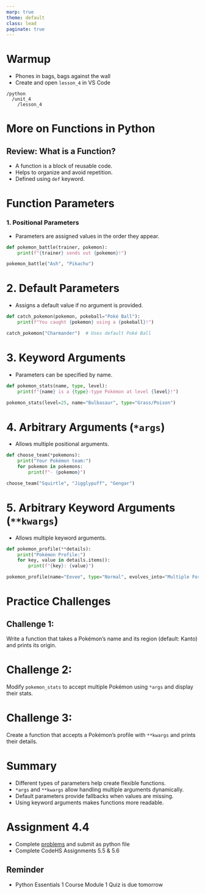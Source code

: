 ```yaml
---
marp: true
theme: default
class: lead
paginate: true
---
```


<!-- headingDivider: 1 -->
<!-- backgroundColor: black -->
<!-- class: invert -->

# Warmup

- Phones in bags, bags against the wall
- Create and open `lesson_4` in VS Code

```text
/python
  /unit_4
    /lesson_4
```

# More on Functions in Python 

## Review: What is a Function?
- A function is a block of reusable code.
- Helps to organize and avoid repetition.
- Defined using `def` keyword.

# Function Parameters
### 1. Positional Parameters
- Parameters are assigned values in the order they appear.
```python
def pokemon_battle(trainer, pokemon):
    print(f"{trainer} sends out {pokemon}!")

pokemon_battle("Ash", "Pikachu")
```

# 2. Default Parameters
- Assigns a default value if no argument is provided.
```python
def catch_pokemon(pokemon, pokeball="Poké Ball"):
    print(f"You caught {pokemon} using a {pokeball}!")

catch_pokemon("Charmander")  # Uses default Poké Ball
```

# 3. Keyword Arguments
- Parameters can be specified by name.
```python
def pokemon_stats(name, type, level):
    print(f"{name} is a {type}-type Pokémon at level {level}!")

pokemon_stats(level=25, name="Bulbasaur", type="Grass/Poison")
```

# 4. Arbitrary Arguments (`*args`)
- Allows multiple positional arguments.
```python
def choose_team(*pokemons):
    print("Your Pokémon team:")
    for pokemon in pokemons:
        print(f"- {pokemon}")

choose_team("Squirtle", "Jigglypuff", "Gengar")
```

# 5. Arbitrary Keyword Arguments (`**kwargs`)
- Allows multiple keyword arguments.
```python
def pokemon_profile(**details):
    print("Pokémon Profile:")
    for key, value in details.items():
        print(f"{key}: {value}")

pokemon_profile(name="Eevee", type="Normal", evolves_into="Multiple Forms")
```

# Practice Challenges
## Challenge 1:
Write a function that takes a Pokémon’s name and its region (default: Kanto) and prints its origin.

# Challenge 2:
Modify `pokemon_stats` to accept multiple Pokémon using `*args` and display their stats.

# Challenge 3:
Create a function that accepts a Pokémon’s profile with `**kwargs` and prints their details.

# Summary
- Different types of parameters help create flexible functions.
- `*args` and `**kwargs` allow handling multiple arguments dynamically.
- Default parameters provide fallbacks when values are missing.
- Using keyword arguments makes functions more readable.

# Assignment 4.4

- Complete [problems](./files/assignment_1_4_4.html) and submit as python file
- Complete CodeHS Assignments 5.5 & 5.6

## Reminder
 
- Python Essentials 1 Course Module 1 Quiz is due tomorrow